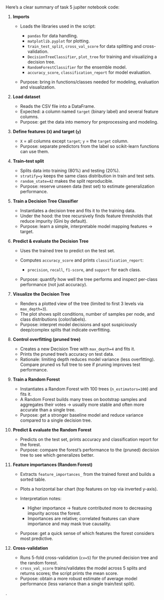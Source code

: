 Here’s a clear summary of  task 5 jupiter notebook code:
1. **Imports**

   * Loads the libraries used in the script:

     * `pandas` for data handling.
     * `matplotlib.pyplot` for plotting.
     * `train_test_split`, `cross_val_score` for data splitting and cross-validation.
     * `DecisionTreeClassifier`, `plot_tree` for training and visualizing a decision tree.
     * `RandomForestClassifier` for the ensemble model.
     * `accuracy_score`, `classification_report` for model evaluation.
   * Purpose: bring in functions/classes needed for modeling, evaluation and visualization.

2. **Load dataset**

   * Reads the CSV file into a DataFrame.
   * Expected: a column named `target` (binary label) and several feature columns.
   * Purpose: get the data into memory for preprocessing and modeling.

3. **Define features (`X`) and target (`y`)**

   * `X` = all columns except `target`; `y` = the `target` column.
   * Purpose: separate predictors from the label so scikit-learn functions can use them.

4. **Train–test split**

   * Splits data into training (80%) and testing (20%).
   * `stratify=y` keeps the same class distribution in train and test sets.
   * `random_state=42` makes the split reproducible.
   * Purpose: reserve unseen data (test set) to estimate generalization performance.

5. **Train a Decision Tree Classifier**

   * Instantiates a decision tree and fits it to the training data.
   * Under the hood: the tree recursively finds feature thresholds that reduce impurity (Gini by default).
   * Purpose: learn a simple, interpretable model mapping features → target.

6. **Predict & evaluate the Decision Tree**

   * Uses the trained tree to predict on the test set.
   * Computes `accuracy_score` and prints `classification_report`:

     * `precision`, `recall`, `f1-score`, and `support` for each class.
   * Purpose: quantify how well the tree performs and inspect per-class performance (not just accuracy).

7. **Visualize the Decision Tree**

   * Renders a plotted view of the tree (limited to first 3 levels via `max_depth=3`).
   * The plot shows split conditions, number of samples per node, and class distributions (color/labels).
   * Purpose: interpret model decisions and spot suspiciously deep/complex splits that indicate overfitting.

8. **Control overfitting (pruned tree)**

   * Creates a new Decision Tree with `max_depth=4` and fits it.
   * Prints the pruned tree’s accuracy on test data.
   * Rationale: limiting depth reduces model variance (less overfitting). Compare pruned vs full tree to see if pruning improves test performance.

9. **Train a Random Forest**

   * Instantiates a Random Forest with 100 trees (`n_estimators=100`) and fits it.
   * A Random Forest builds many trees on bootstrap samples and aggregates their votes → usually more stable and often more accurate than a single tree.
   * Purpose: get a stronger baseline model and reduce variance compared to a single decision tree.

10. **Predict & evaluate the Random Forest**

    * Predicts on the test set, prints accuracy and classification report for the forest.
    * Purpose: compare the forest’s performance to the (pruned) decision tree to see which generalizes better.

11. **Feature importances (Random Forest)**

    * Extracts `feature_importances_` from the trained forest and builds a sorted table.
    * Plots a horizontal bar chart (top features on top via inverted y-axis).
    * Interpretation notes:

      * Higher importance → feature contributed more to decreasing impurity across the forest.
      * Importances are relative; correlated features can share importance and may mask true causality.
    * Purpose: get a quick sense of which features the forest considers most predictive.

12. **Cross-validation**

    * Runs 5-fold cross-validation (`cv=5`) for the pruned decision tree and the random forest.
    * `cross_val_score` trains/validates the model across 5 splits and returns scores; the script prints the mean score.
    * Purpose: obtain a more robust estimate of average model performance (less variance than a single train/test split).

.

